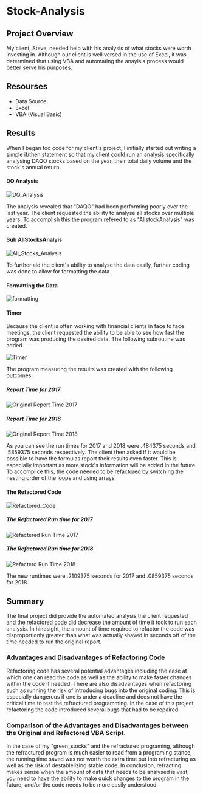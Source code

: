 # Stock-Analysis

## Project Overview
My client, Steve, needed help with his analysis of what stocks were worth investing in.  Although our client is well versed in the use of Excel, it was determined that using VBA and automating the anaylsis process would better serve his purposes.

## Resourses
 - Data Source:
 - Excel
 - VBA (Visual Basic)

## Results
When I began too code for my client's project, I initially started out writing a simple if/then statement so that my client could run an analysis specifically analysing DAQO stocks based on the year, their total daily volume and the stock's annual return.

#### DQ Analysis
   
![DQ_Analysis](https://github.com/stephenanayashilliard/Stock-Analysis/blob/master/DQ%20Analyis.png)

The analysis revealed that "DAQO" had been performing poorly over the last year. The client requested the ability to analyse all stocks over multiple years. To accomplish this  the program refered to as "AllstockAnalysis" was created.

#### Sub AllStocksAnalyis

![All_Stocks_Analysis](https://github.com/stephenanayashilliard/Stock-Analysis/blob/master/AllstocksAnalyis%201.png)

To further aid the client's ability to analyse the data easily, further coding was done to allow for formatting the data.

#### Formatting the Data

![formatting](https://github.com/stephenanayashilliard/Stock-Analysis/blob/master/formatting.png)

#### Timer

Because the client is often working with financial clients in face to face meetings, the client requested the ability to be able to see how fast the program was producing the desired data. The following subroutine was added. 

![Timer](https://github.com/stephenanayashilliard/Stock-Analysis/blob/master/AllstocksAnalyisandtimer.png)

The program measuring the results was created with the following outcomes.

##### Report Time for 2017
![Original Report Time 2017](https://github.com/stephenanayashilliard/Stock-Analysis/blob/master/Greenstock%202017.png)

##### Report Time for 2018
![Original Report Time 2018](https://github.com/stephenanayashilliard/Stock-Analysis/blob/master/Greenstock%202018.png)

As you can see the run times for 2017 and 2018 were .484375 seconds and .5859375 seconds respectively.  The client then asked if it would be possible to have the formulas report their results even faster.  This is especially important as more stock's information will be added in the future.  To accomplice this,  the code needed to be refactored by switching the nesting order of the loops and using arrays.  

#### The Refactored Code

![Refactored_Code](https://github.com/stephenanayashilliard/Stock-Analysis/blob/master/Refactored%20code.png)  

##### The Refactored Run time for 2017
![Refactered Run Time 2017](https://github.com/stephenanayashilliard/Stock-Analysis/blob/master/VBA_Challenge_2017.png)

##### The Refactored Run time for 2018
![Refacterd Run Time 2018](https://github.com/stephenanayashilliard/Stock-Analysis/blob/master/VBA_Challenge_2018.png)

The new runtimes were .2109375 seconds for 2017 and .0859375  seconds for 2018.

## Summary
The final project did provide the automated analysis the client requested and the refactored code did decrease the amount of time it took to run each analysis.  In hindsight, the amount of time required to refactor the code was disproportionly greater than what was actually shaved in seconds off of the time needed to run the original report.  

### Advantages and Disadvantages of Refactoring Code
Refactoring code has several potential advantages including the ease at which one can read the code as well as the ability to make faster changes within the code if needed. There are also disadvantages when refactoring such as running the risk of introducing bugs into the original coding.  This is especially dangerous if one is under a deadline and does not have the critical time to test the refractured programming. In the case of this project, refactoring the code introduced several bugs that had to be repaired.

### Comparison of the Advantages and Disadvantages between the Original and Refactored VBA Script.
In the case of my "green_stocks" and the refractured programing, although the refractured program is much easier to read from a programing stance, the running time saved was not worth the extra time put into refracturing as well as the risk of destablelizing stable code.  In conclusion, refracting makes sense when the amount of data that needs to be analysed is vast;  you need to have the ability to make quick changes to the program in the future; and/or the code needs to be more easily understood.  
